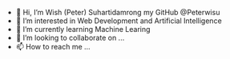 - 👋 Hi, I’m Wish (Peter) Suhartidamrong my GitHub @Peterwisu
- 👀 I’m interested in Web Development and Artificial Intelligence
- 🌱 I’m currently learning Machine Learing 
- 💞️ I’m looking to collaborate on ...
- 📫 How to reach me ...

<!---
Peterwisu/Peterwisu is a ✨ special ✨ repository because its `README.md` (this file) appears on your GitHub profile.
You can click the Preview link to take a look at your changes.
--->
